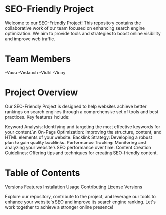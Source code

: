 # SEO-Friendly Project
Welcome to our SEO-Friendly Project! This repository contains the collaborative work of our team focused on enhancing search engine optimization. We aim to provide tools and strategies to boost online visibility and improve web traffic.

# Team Members
-Vasu 
-Vedansh 
-Vidhi 
-Vinny

# Project Overview
Our SEO-Friendly Project is designed to help websites achieve better rankings on search engines through a comprehensive set of tools and best practices. Key features include:

Keyword Analysis: Identifying and targeting the most effective keywords for your content.\n
On-Page Optimization: Improving the structure, content, and HTML elements of your website.
Backlink Strategy: Developing a robust plan to gain quality backlinks.
Performance Tracking: Monitoring and analyzing your website's SEO performance over time.
Content Creation Guidelines: Offering tips and techniques for creating SEO-friendly content.

# Table of Contents
Versions
Features
Installation
Usage
Contributing
License
Versions

Explore our repository, contribute to the project, and leverage our tools to enhance your website's SEO and improve its search engine ranking. Let's work together to achieve a stronger online presence!


